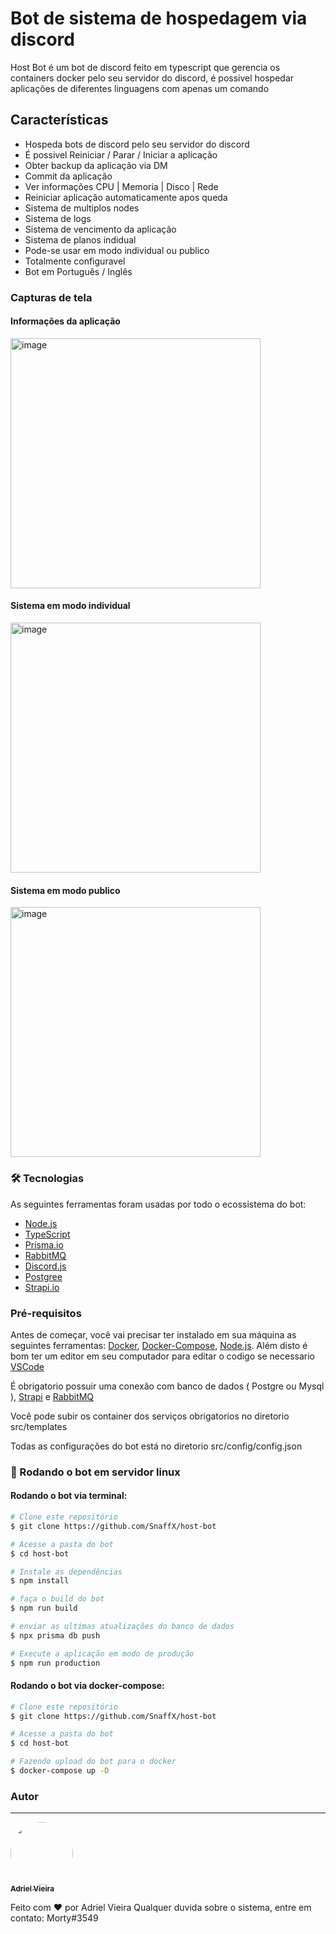# Bot de sistema de hospedagem via discord

Host Bot é um bot de discord feito em typescript que gerencia os containers docker pelo seu servidor do discord, é possivel hospedar aplicações de diferentes linguagens com apenas um comando

## Características

- Hospeda bots de discord pelo seu servidor do discord
- É possivel Reiniciar / Parar / Iniciar a aplicação
- Obter backup da aplicação via DM
- Commit da aplicação
- Ver informações CPU | Memoria | Disco | Rede
- Reiniciar aplicação automaticamente apos queda
- Sistema de multiplos nodes
- Sistema de logs
- Sistema de vencimento da aplicação
- Sistema de planos indidual
- Pode-se usar em modo individual ou publico
- Totalmente configuravel
- Bot em Português / Inglês

### Capturas de tela

#### Informações da aplicação

<img width="400" alt="image" src="https://media.discordapp.net/attachments/996221556499955732/998263736311750766/2.PNG">

#### Sistema em modo individual

<img width="400" alt="image" src="https://media.discordapp.net/attachments/688522093675151408/1032721459744870471/unknown.png?width=344&height=473">

#### Sistema em modo publico

<img width="400" alt="image" src="https://media.discordapp.net/attachments/688522093675151408/1032724132623823028/unknown.png">

### 🛠 Tecnologias

As seguintes ferramentas foram usadas por todo o ecossistema do bot:

- [Node.js](https://nodejs.org/en/)
- [TypeScript](https://www.typescriptlang.org/)
- [Prisma.io](https://www.prisma.io/)
- [RabbitMQ](https://www.rabbitmq.com/)
- [Discord.js](https://discord.js.org)
- [Postgree](https://www.postgresql.org)
- [Strapi.io](https://strapi.io/)

### Pré-requisitos

Antes de começar, você vai precisar ter instalado em sua máquina as seguintes ferramentas:
[Docker](https://www.docker.com), [Docker-Compose](https://docs.docker.com/compose/), [Node.js](https://nodejs.org/en/).
Além disto é bom ter um editor em seu computador para editar o codigo se necessario [VSCode](https://code.visualstudio.com/)

É obrigatorio possuir uma conexão com banco de dados ( Postgre ou Mysql ), [Strapi](https://strapi.io/) e [RabbitMQ](https://www.rabbitmq.com/)

Você pode subir os container dos serviços obrigatorios no diretorio src/templates

Todas as configurações do bot está no diretorio src/config/config.json

### 🎲 Rodando o bot em servidor linux

#### Rodando o bot via terminal:

```bash
# Clone este repositório
$ git clone https://github.com/SnaffX/host-bot

# Acesse a pasta do bot
$ cd host-bot

# Instale as dependências
$ npm install

# faça o build do bot
$ npm run build

# enviar as ultimas atualizações do banco de dados
$ npx prisma db push

# Execute a aplicação em modo de produção
$ npm run production
```

#### Rodando o bot via docker-compose:

```bash
# Clone este repositório
$ git clone https://github.com/SnaffX/host-bot

# Acesse a pasta do bot
$ cd host-bot

# Fazendo upload do bot para o docker
$ docker-compose up -D
```

### Autor

---

<a href="https://github.com/SnaffX">
 <img style="border-radius: 50%;" src="https://images-ext-1.discordapp.net/external/wq557Lu1bEkS7ixVr-mN0fcqEFq1-rmIf4pFtkAH4Bs/%3Fsize%3D2048/https/cdn.discordapp.com/avatars/665200472596152341/2a2e4a2bedd8e136a8750298d158eee4.png" width="100px;" alt=""/>
 <br />
 <sub><b>Adriel Vieira</b></sub></a>

Feito com ❤️ por Adriel Vieira
Qualquer duvida sobre o sistema, entre em contato: Morty#3549
